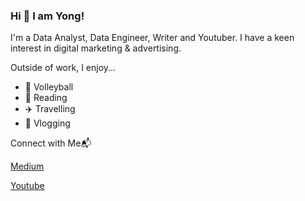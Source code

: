 ### Hi 👋 I am Yong!

I'm a Data Analyst, Data Engineer, Writer and Youtuber. I have a keen interest in digital marketing & advertising.

Outside of work, I enjoy...

- :volleyball: Volleyball
- :book: Reading
- :airplane: Travelling
- :movie_camera: Vlogging

Connect with Me📬

[Medium](www.medium.com/@cserinhk)

[Youtube](www.youtube.com/@cserinhk)
